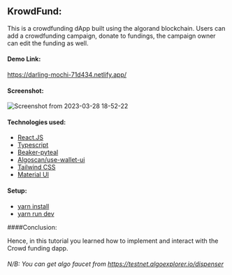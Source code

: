 KrowdFund:
--------------------

This is a crowdfunding dApp built using the algorand blockchain. Users can add a crowdfunding campaign, donate to fundings, the campaign owner can edit the funding as well.


#### Demo Link:

https://darling-mochi-71d434.netlify.app/

#### Screenshot:

![Screenshot from 2023-03-28 18-52-22](https://user-images.githubusercontent.com/106911181/228326248-398f352a-a91a-43e6-b672-54da17d138a3.png)

#### Technologies used:

- [React.JS](https://react.dev/)
- [Typescript](https://www.typescriptlang.org/)
- [Beaker-pyteal](https://pypi.org/project/beaker-pyteal/)
- [Algoscan/use-wallet-ui](https://socket.dev/npm/package/@algoscan/use-wallet-ui)
- [Tailwind CSS](https://tailwindcss.com/)
- [Material UI](https://mui.com/)

#### Setup:

- [yarn install](https://classic.yarnpkg.com/lang/en/docs/install/#windows-stable)
- [yarn run dev](https://classic.yarnpkg.com/lang/en/docs/cli/run/)

####Conclusion:

Hence, in this tutorial you learned how to implement and interact with the Crowd funding dapp. 

###### N/B: You can get algo faucet from https://testnet.algoexplorer.io/dispenser
